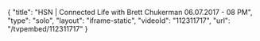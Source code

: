 {
    "title": "HSN | Connected Life with Brett Chukerman 06.07.2017 - 08 PM",
    "type": "solo",
    "layout": "iframe-static",
    "videoId": "112311717",
    "url": "\/tvpembed\/112311717"
}